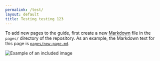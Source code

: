 ```yaml
---
permalink: /test/
layout: default
title: Testing testing 123
---
```

To add new pages to the guide, first create a new
[Markdown](http://daringfireball.net/projects/markdown/syntax) file in the
`pages/` directory of the repository. As an example, the Markdown text for
this page is
[`pages/new-page.md`](https://github.com/18F/guides-template/blob/gh-pages/pages/new-page.md).

<img src="{{site.baseurl}}/images/images.png" alt="Example of
an included image">